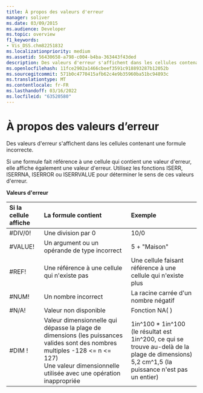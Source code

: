 ```yaml
---
title: À propos des valeurs d'erreur
manager: soliver
ms.date: 03/09/2015
ms.audience: Developer
ms.topic: overview
f1_keywords:
- Vis_DSS.chm82251832
ms.localizationpriority: medium
ms.assetid: 56430658-a798-c004-b4ba-363443f43ded
description: Des valeurs d'erreur s'affichent dans les cellules contenant une formule incorrecte.
ms.openlocfilehash: 11fce2902a1466cbeef3591c918893287b12052b
ms.sourcegitcommit: 571b0c4770415afb62c4e9b35960ba51bc94893c
ms.translationtype: MT
ms.contentlocale: fr-FR
ms.lasthandoff: 03/16/2022
ms.locfileid: "63520580"
---
```

# <a name="about-error-values"></a>À propos des valeurs d’erreur

Des valeurs d'erreur s'affichent dans les cellules contenant une formule incorrecte.
  
Si une formule fait référence à une cellule qui contient une valeur d'erreur, elle affiche également une valeur d'erreur. Utilisez les fonctions ISERR, ISERRNA, ISERROR ou ISERRVALUE pour déterminer le sens de ces valeurs d'erreur.
  
**Valeurs d'erreur**

|**Si la cellule affiche** <br/> |**La formule contient** <br/> |**Exemple** <br/> |
|:-----|:-----|:-----|
| #DIV/0!  <br/> |Une division par 0  <br/> |10/0  <br/> |
| #VALUE!  <br/> | Un argument ou un opérande de type incorrect  <br/> | 5 + "Maison"  <br/> |
| #REF!  <br/> | Une référence à une cellule qui n'existe pas  <br/> | Une cellule faisant référence à une cellule qui n'existe plus  <br/> |
| #NUM!  <br/> | Un nombre incorrect  <br/> | La racine carrée d'un nombre négatif  <br/> |
| #N/A!  <br/> | Valeur non disponible  <br/> | Fonction NA( )  <br/> |
| #DIM !  <br/> | Valeur dimensionnelle qui dépasse la plage de dimensions (les puissances valides sont des nombres multiples -128 \<= n \<= 127)  <br/> Une valeur dimensionnelle utilisée avec une opération inappropriée  <br/> |1in^100 \* 1in^100 (le résultat est 1in^200, ce qui se trouve au-delà de la plage de dimensions)  <br/> 5,2 cm^1,5 (la puissance n'est pas un entier)  <br/> |
   

